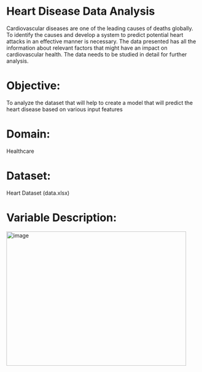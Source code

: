 # Heart Disease Data Analysis

Cardiovascular diseases are one of the leading causes of deaths globally. To identify the causes and develop a system to predict potential heart attacks in an effective manner is necessary. The data presented has all the information about relevant factors that might have an impact on cardiovascular health. The data needs to be studied in detail for further analysis.

# Objective: 

To analyze the dataset that will help to create a model that will predict the heart disease based on various input features

# Domain: 

Healthcare

# Dataset: 

Heart Dataset (data.xlsx)

# Variable Description:

<img width="468" height="350" alt="image" src="https://github.com/user-attachments/assets/65ddb6f8-0e3b-45ea-a066-6cdb6abe73a9" />

